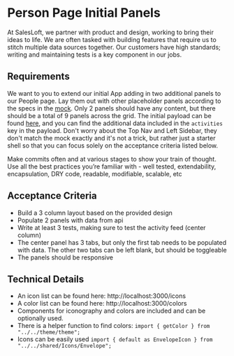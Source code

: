 # Person Page Initial Panels

At SalesLoft, we partner with product and design, working to bring their ideas to life. We are often tasked with building features that require us to stitch multiple data sources together. Our customers have high standards; writing and maintaining tests is a key component in our jobs.

## Requirements

We want to you to extend our initial App adding in two additional panels to our People page. Lay them out with other placeholder panels according to the specs in the [mock](https://www.figma.com/file/rAGW6VoGxdYKaEgQdGZ9jY/UI-Engineering-Exercise?node-id=0%3A1). Only 2 panels should have any content, but there should be a total of 9 panels across the grid. The initial payload can be found [here](https://ui-offline-exercise.s3.amazonaws.com/data/people.json), and you can find the additional data included in the `activities` key in the payload. Don't worry about the Top Nav and Left Sidebar, they don't match the mock exactly and it's not a trick, but rather just a starter shell so that you can focus solely on the acceptance criteria listed below.

Make commits often and at various stages to show your train of thought. Use all the best practices you’re familiar with - well tested, extendability, encapsulation, DRY code, readable, modifiable, scalable, etc

## Acceptance Criteria

- Build a 3 column layout based on the provided design
- Populate 2 panels with data from api
- Write at least 3 tests, making sure to test the activity feed (center column)
- The center panel has 3 tabs, but only the first tab needs to be populated with data. The other two tabs can be left blank, but should be toggleable
- The panels should be responsive

## Technical Details

- An icon list can be found here: http://localhost:3000/icons
- A color list can be found here: http://localhost:3000/colors
- Components for iconography and colors are included and can be optionally used.
- There is a helper function to find colors: `import { getColor } from "../../theme/theme";`
- Icons can be easily used `import { default as EnvelopeIcon } from "../../shared/Icons/Envelope";`
